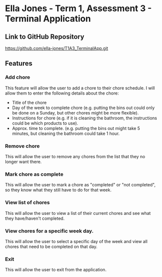 # Ella Jones - Term 1, Assessment 3 - Terminal Application

## Link to GitHub Repository
https://github.com/ella-jones/T1A3_TerminalApp.git

## Features

### Add chore
This feature will allow the user to add a chore to their chore schedule. I will allow them to enter the following details about the chore:
* Title of the chore
* Day of the week to complete chore (e.g. putting the bins out could only be done on a Sunday, but other chores might be more flexible).
* Instructions for chore (e.g. if it is cleaning the bathroom, the instructions could be which products to use).
* Approx. time to complete. (e.g. putting the bins out might take 5 minutes, but cleaning the bathroom could take 1 hour.

### Remove chore
This will allow the user to remove any chores from the list that they no longer want there.


### Mark chore as complete
This will allow the user to mark a chore as "completed" or "not completed", so they know what they still have to do for that week.


### View list of chores
This will allow the user to view a list of their current chores and see what they have/haven't completed.


### View chores for a specific week day.
This will allow the user to select a specific day of the week and view all chores that need to be completed on that day.


### Exit
This will allow the user to exit from the application.

